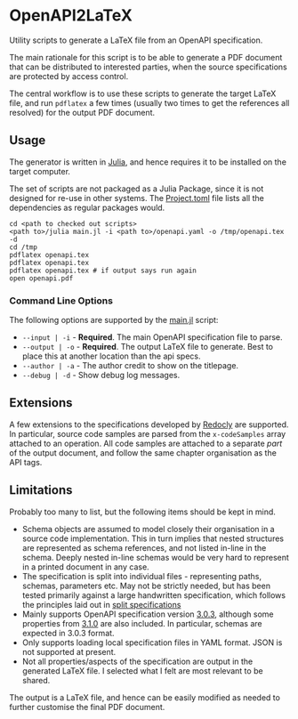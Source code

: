 # OpenAPI2LaTeX
Utility scripts to generate a LaTeX file from an OpenAPI specification.

The main rationale for this script is to be able to generate a PDF document that can be distributed to interested
parties, when the source specifications are protected by access control.

The central workflow is to use these scripts to generate the target LaTeX file, and run `pdflatex` a few times (usually
two times to get the references all resolved) for the output PDF document.

## Usage
The generator is written in [Julia](https://julialang.org/), and hence requires it to be installed on the target computer.

The set of scripts are not packaged as a Julia Package, since it is not designed for re-use in other systems.  The
[Project.toml](Project.toml) file lists all the dependencies as regular packages would.

```shell
cd <path to checked out scripts>
<path to>/julia main.jl -i <path to>/openapi.yaml -o /tmp/openapi.tex -d
cd /tmp
pdflatex openapi.tex
pdflatex openapi.tex
pdflatex openapi.tex # if output says run again
open openapi.pdf
```

### Command Line Options
The following options are supported by the [main.jl](main.jl) script:

* `--input | -i` - **Required**. The main OpenAPI specification file to parse.
* `--output | -o` - **Required**. The output LaTeX file to generate.  Best to place this at another location than the api specs.
* `--author | -a` - The author credit to show on the titlepage.
* `--debug | -d` - Show debug log messages.

## Extensions
A few extensions to the specifications developed by [Redocly](https://redocly.com/) are supported.  In particular,
source code samples are parsed from the `x-codeSamples` array attached to an operation.  All code samples are attached
to a separate *part* of the output document, and follow the same chapter organisation as the API tags.

## Limitations
Probably too many to list, but the following items should be kept in mind.

* Schema objects are assumed to model closely their organisation in a source code implementation.  This in turn implies
  that nested structures are represented as schema references, and not listed in-line in the schema.  Deeply nested in-line
  schemas would be very hard to represent in a printed document in any case.
* The specification is split into individual files - representing paths, schemas, parameters etc.  May not be strictly
  needed, but has been tested primarily against a large handwritten specification, which follows the principles laid
  out in [split specifications](https://davidgarcia.dev/posts/how-to-split-open-api-spec-into-multiple-files/)
* Mainly supports OpenAPI specification version [3.0.3](https://spec.openapis.org/oas/v3.0.3), although some properties
  from [3.1.0](https://spec.openapis.org/oas/latest.html) are also included.  In particular, schemas are expected in
  3.0.3 format.
* Only supports loading local specification files in YAML format.  JSON is not supported at present.
* Not all properties/aspects of the specification are output in the generated LaTeX file.  I selected what I felt are
  most relevant to be shared.

The output is a LaTeX file, and hence can be easily modified as needed to further customise the final PDF document.